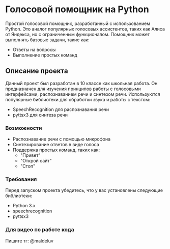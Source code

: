 # Голосовой помощник на Python

Простой голосовой помощник, разработанный с использованием Python. Это аналог популярных голосовых ассистентов, таких как Алиса от Яндекса, но с ограниченным функционалом. Помощник может выполнять базовые задачи, такие как:
- Ответы на вопросы
- Выполнение простых команд

## Описание проекта

Данный проект был разработан в 10 классе как школьная работа. Он предназначен для изучения принципов работы с голосовыми интерфейсами, распознаванием речи и синтезом речи. Используются популярные библиотеки для обработки звука и работы с текстом:
- SpeechRecognition для распознавания речи
- pyttsx3 для синтеза речи

### Возможности

- Распознавание речи с помощью микрофона
- Синтезирование ответов в виде голоса
- Поддержка простых команд, таких как:
  - "Привет"
  - "Открой сайт"
  - "Стоп"

### Требования

Перед запуском проекта убедитесь, что у вас установлены следующие библиотеки:

- Python 3.x
- speechrecognition
- pyttsx3
  
### Для видео по работе кода

Пишите тг: @maldeluv
